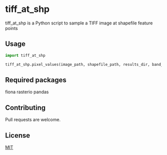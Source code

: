 # tiff_at_shp

tiff_at_shp is a Python script to sample a TIFF image
at shapefile feature points

## Usage

```python
import tiff_at_shp

tiff_at_shp.pixel_values(image_path, shapefile_path, results_dir, band_names) # get tiff values at all features in shp
```
## Required packages
fiona
rasterio
pandas

## Contributing
Pull requests are welcome.

## License
[MIT](https://choosealicense.com/licenses/mit/)
